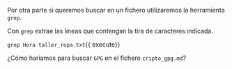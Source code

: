 Por otra parte si queremos buscar en un fichero utilizaremos la herramienta `grep`.

Con `grep` extrae las lı́neas que contengan la tira de caracteres indicada.

`grep Hora taller_ropa.txt`{{ execute}}

¿Cómo hariamos para buscar `GPG` en el fichero `cripto_gpg.md`?
